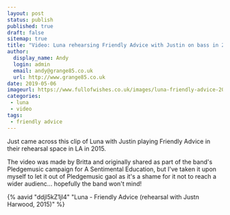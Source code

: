 ```yaml
---
layout: post
status: publish
published: true
draft: false
sitemap: true
title: "Video: Luna rehearsing Friendly Advice with Justin on bass in 2015"
author:
  display_name: Andy
  login: admin
  email: andy@grange85.co.uk
  url: http://www.grange85.co.uk
date: 2019-05-06
imageurl: https://www.fullofwishes.co.uk/images/luna-friendly-advice-2015-w-justin.png
categories:
 - luna
 - video
tags:
 - friendly advice
---
```

<p class="lead">Just came across this clip of Luna with Justin playing Friendly Advice in their rehearsal space in LA in 2015.</p>

<p>The video was made by Britta and originally shared as part of the band's Pledgemusic campaign for A Sentimental Education, but I've taken it upon myself to let it out of Pledgemusic gaol as it's a shame for it not to reach a wider audienc... hopefully the band won't mind!</p>

{% aavid "ddjl5kZ1jl4" "Luna - Friendly Advice (rehearsal with Justn Harwood, 2015)" %}

